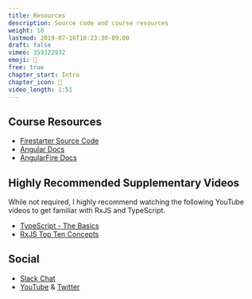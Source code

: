 ```yaml
---
title: Resources
description: Source code and course resources
weight: 10
lastmod: 2019-07-16T10:23:30-09:00
draft: false
vimeo: 359322932
emoji: 📜
free: true
chapter_start: Intro 
chapter_icon: 📜 
video_length: 1:51
---
```


## Course Resources

- [Firestarter Source Code](https://github.com/codediodeio/angular-firestarter)
- [Angular Docs](https://angular.io/)
- [AngularFire Docs](https://github.com/angular/angularfire2)

## Highly Recommended Supplementary Videos

While not required, I highly recommend watching the following YouTube videos to get familiar with RxJS and TypeScript. 

- [TypeScript - The Basics](https://youtu.be/ahCwqrYpIuM)
- [RxJS Top Ten Concepts](https://youtu.be/ewcoEYS85Co)

## Social
- [Slack Chat](https://goo.gl/8BKA1e)
- [YouTube](https://www.youtube.com/channel/UCsBjURrPoezykLs9EqgamOA) & [Twitter](https://twitter.com/fireship_dev)
